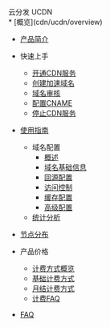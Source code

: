 <div class="sidebar_title icon__ucdn"> 云分发 UCDN</div>
* [概览](cdn/ucdn/overview)    

* [产品简介](cdn/ucdn/intro)    

*  快速上手    
    * [开通CDN服务](cdn/ucdn/quick/open)
    * [创建加速域名](cdn/ucdn/quick/create)
    * [域名审核](cdn/ucdn/quick/check)
    * [配置CNAME](cdn/ucdn/quick/cname)
    * [停止CDN服务](cdn/ucdn/quick/stop)       
    
* [使用指南](cdn/ucdn/guide)    
    * 域名配置
      * [概述](cdn/ucdn/domain/domain1)
      * [域名基础信息](cdn/ucdn/domain/basic)
      * [回源配置](cdn/ucdn/domain/config/config)      
      * [访问控制](cdn/ucdn/domain/config/control)  
      * [缓存配置](cdn/ucdn/domain/config/cache)   
      * [高级配置](cdn/ucdn/domain/config/more)      
   * [统计分析 ](cdn/ucdn/statistics/flow) 
    
* [节点分布](cdn/ucdn/node)   

* 产品价格    
    * [计费方式概览](cdn/ucdn/charge/type)
    * [基础计费方式](cdn/ucdn/charge/flowday)
    * [月结计费方式](cdn/ucdn/charge/month)
    * [计费FAQ](cdn/ucdn/charge/faq)	
    
* [FAQ](cdn/ucdn/faq)
  
  ​    


​    

